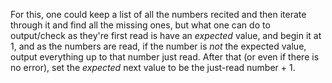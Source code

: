 For this, one could keep a list of all the numbers recited and then iterate through it and find all the missing ones, but what one can do to output/check as they're first read is have an *expected* value, and begin it at 1, and as the numbers are read, if the number is *not* the expected value, output everything up to that number just read. After that (or even if there is no error), set the *expected* next value to be the just-read number + 1.
